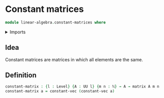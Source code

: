 # Constant matrices

```agda
module linear-algebra.constant-matrices where
```

<details><summary>Imports</summary>
```agda
open import foundation.universe-levels
open import elementary-number-theory.natural-numbers
open import linear-algebra.constant-vectors
open import linear-algebra.matrices
```
</details>

## Idea

Constant matrices are matrices in which all elements are the same.

## Definition

```agda
constant-matrix : {l : Level} {A : UU l} {m n : ℕ} → A → matrix A m n
constant-matrix a = constant-vec (constant-vec a)
```

